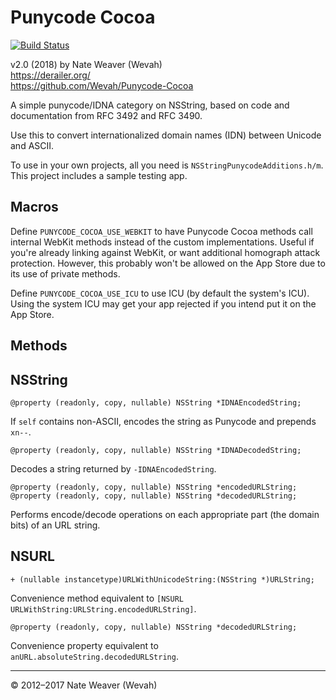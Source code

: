 Punycode Cocoa
==============

[![Build Status](https://travis-ci.org/Wevah/Punycode-Cocoa.svg?branch=master)](https://travis-ci.org/Wevah/Punycode-Cocoa)

v2.0 (2018)
by Nate Weaver (Wevah)  
https://derailer.org/  
https://github.com/Wevah/Punycode-Cocoa

A simple punycode/IDNA category on NSString, based on code and documentation from RFC 3492 and RFC 3490.

Use this to convert internationalized domain names (IDN) between Unicode and ASCII.

To use in your own projects, all you need is `NSStringPunycodeAdditions.h/m`. This project includes a sample testing app.

Macros
------

Define `PUNYCODE_COCOA_USE_WEBKIT` to have Punycode Cocoa methods call internal WebKit methods instead of the custom implementations. Useful if you're already linking against WebKit, or want additional homograph attack protection. However, this probably won't be allowed on the App Store due to its use of private methods.

Define `PUNYCODE_COCOA_USE_ICU` to use ICU (by default the system's ICU). Using the system ICU may get your app rejected if you intend put it on the App Store.

Methods
-------

NSString
--------

	@property (readonly, copy, nullable) NSString *IDNAEncodedString;
	
If `self` contains non-ASCII, encodes the string as Punycode and prepends `xn--`.

	@property (readonly, copy, nullable) NSString *IDNADecodedString;

Decodes a string returned by `-IDNAEncodedString`.

	@property (readonly, copy, nullable) NSString *encodedURLString;
	@property (readonly, copy, nullable) NSString *decodedURLString;
	
Performs encode/decode operations on each appropriate part (the domain bits) of an URL string.

NSURL
-----
	
	+ (nullable instancetype)URLWithUnicodeString:(NSString *)URLString;
	
Convenience method equivalent to `[NSURL URLWithString:URLString.encodedURLString]`.
	
	@property (readonly, copy, nullable) NSString *decodedURLString;

Convenience property equivalent to `anURL.absoluteString.decodedURLString`.

----

© 2012–2017 Nate Weaver (Wevah)
